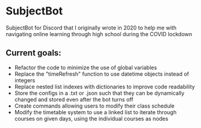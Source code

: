# SubjectBot
SubjectBot for Discord that I originally wrote in 2020 to help me with navigating online learning through high school during the COVID lockdown

## Current goals:
- Refactor the code to minimize the use of global variables
- Replace the "timeRefresh" function to use datetime objects instead of integers
- Replace nested list indexes with dictionaries to improve code readability
- Store the configs in a .txt or .json such that they can be dynamically changed and stored even after the bot turns off
- Create commands allowing users to modify their class schedule
- Modify the timetable system to use a linked list to iterate through courses on given days, using the individual courses as nodes